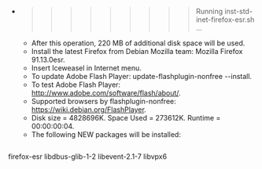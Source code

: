 * >>>>>>>>> Running inst-std-inet-firefox-esr.sh ...
  * After this operation, 220 MB of additional disk space will be used.
  * Install the latest Firefox from Debian Mozilla team: Mozilla Firefox 91.13.0esr.
  * Insert Iceweasel in Internet menu.
  * To update Adobe Flash Player: update-flashplugin-nonfree --install.
  * To test Adobe Flash Player: http://www.adobe.com/software/flash/about/.
  * Supported browsers by flashplugin-nonfree: https://wiki.debian.org/FlashPlayer.
  * Disk size = 4828696K. Space Used = 273612K. Runtime = 00:00:00:04.
  * The following NEW packages will be installed:
  ```bash
firefox-esr libdbus-glib-1-2 libevent-2.1-7 libvpx6
  ```
